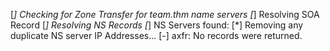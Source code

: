 [*] Checking for Zone Transfer for team.thm name servers
[*] Resolving SOA Record
[*] Resolving NS Records
[*] NS Servers found:
[*] Removing any duplicate NS server IP Addresses...
[-] axfr: No records were returned.
